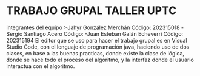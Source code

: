 # TRABAJO GRUPAL TALLER UPTC
integrantes del equipo :-Jahyr González Merchán        Código: 202315018
                        -Sergio Santiago Acero         Código: 
                        -Juan Esteban Galán Echeverri  Código: 202315194
El editor que se uso para hacer el trabajo grupal es en Visual Studio Code, con el lenguaje de programación java, haciendo uso de dos clases, en base a las buenas practicas, donde existe la clase de lógica, donde se hace todo el proceso del algoritmo, y la interfaz donde el usuario interactua con el algoritmo.
